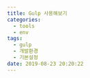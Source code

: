 ```yaml
---
title: Gulp 사용해보기
categories:
  - tools
  - env
tags:
  - gulp
  - 개발환경
  - 기본설정
date: 2019-08-23 20:20:22
---
```



